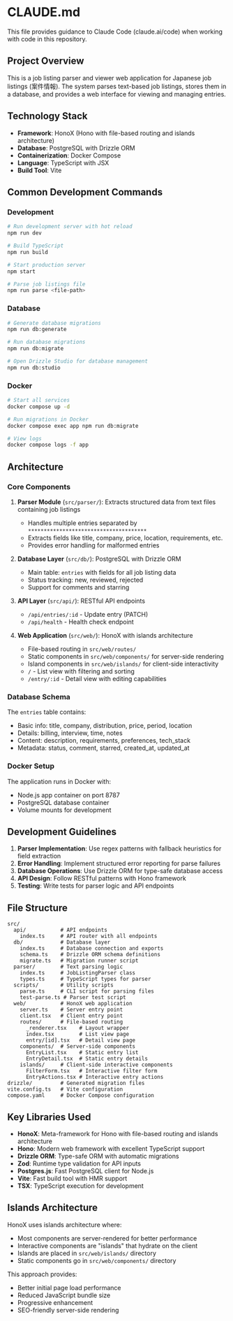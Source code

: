 # CLAUDE.md

This file provides guidance to Claude Code (claude.ai/code) when working with code in this repository.

## Project Overview

This is a job listing parser and viewer web application for Japanese job listings (案件情報). The system parses text-based job listings, stores them in a database, and provides a web interface for viewing and managing entries.

## Technology Stack

- **Framework**: HonoX (Hono with file-based routing and islands architecture)
- **Database**: PostgreSQL with Drizzle ORM
- **Containerization**: Docker Compose
- **Language**: TypeScript with JSX
- **Build Tool**: Vite

## Common Development Commands

### Development
```bash
# Run development server with hot reload
npm run dev

# Build TypeScript
npm run build

# Start production server
npm start

# Parse job listings file
npm run parse <file-path>
```

### Database
```bash
# Generate database migrations
npm run db:generate

# Run database migrations
npm run db:migrate

# Open Drizzle Studio for database management
npm run db:studio
```

### Docker
```bash
# Start all services
docker compose up -d

# Run migrations in Docker
docker compose exec app npm run db:migrate

# View logs
docker compose logs -f app
```

## Architecture

### Core Components

1. **Parser Module** (`src/parser/`): Extracts structured data from text files containing job listings
   - Handles multiple entries separated by `**************************************`
   - Extracts fields like title, company, price, location, requirements, etc.
   - Provides error handling for malformed entries

2. **Database Layer** (`src/db/`): PostgreSQL with Drizzle ORM
   - Main table: `entries` with fields for all job listing data
   - Status tracking: new, reviewed, rejected
   - Support for comments and starring

3. **API Layer** (`src/api/`): RESTful API endpoints
   - `/api/entries/:id` - Update entry (PATCH)
   - `/api/health` - Health check endpoint

4. **Web Application** (`src/web/`): HonoX with islands architecture
   - File-based routing in `src/web/routes/`
   - Static components in `src/web/components/` for server-side rendering
   - Island components in `src/web/islands/` for client-side interactivity
   - `/` - List view with filtering and sorting
   - `/entry/:id` - Detail view with editing capabilities

### Database Schema

The `entries` table contains:
- Basic info: title, company, distribution, price, period, location
- Details: billing, interview, time, notes
- Content: description, requirements, preferences, tech_stack
- Metadata: status, comment, starred, created_at, updated_at

### Docker Setup

The application runs in Docker with:
- Node.js app container on port 8787
- PostgreSQL database container
- Volume mounts for development

## Development Guidelines

1. **Parser Implementation**: Use regex patterns with fallback heuristics for field extraction
2. **Error Handling**: Implement structured error reporting for parse failures
3. **Database Operations**: Use Drizzle ORM for type-safe database access
4. **API Design**: Follow RESTful patterns with Hono framework
5. **Testing**: Write tests for parser logic and API endpoints

## File Structure

```
src/
  api/           # API endpoints
    index.ts     # API router with all endpoints
  db/            # Database layer
    index.ts     # Database connection and exports
    schema.ts    # Drizzle ORM schema definitions
    migrate.ts   # Migration runner script
  parser/        # Text parsing logic
    index.ts     # JobListingParser class
    types.ts     # TypeScript types for parser
  scripts/       # Utility scripts
    parse.ts     # CLI script for parsing files
    test-parse.ts # Parser test script
  web/           # HonoX web application
    server.ts    # Server entry point
    client.tsx   # Client entry point
    routes/      # File-based routing
      _renderer.tsx    # Layout wrapper
      index.tsx        # List view page
      entry/[id].tsx   # Detail view page
    components/  # Server-side components
      EntryList.tsx    # Static entry list
      EntryDetail.tsx  # Static entry details
    islands/     # Client-side interactive components
      FilterForm.tsx   # Interactive filter form
      EntryActions.tsx # Interactive entry actions
drizzle/         # Generated migration files
vite.config.ts   # Vite configuration
compose.yaml     # Docker Compose configuration
```

## Key Libraries Used

- **HonoX**: Meta-framework for Hono with file-based routing and islands architecture
- **Hono**: Modern web framework with excellent TypeScript support
- **Drizzle ORM**: Type-safe ORM with automatic migrations
- **Zod**: Runtime type validation for API inputs
- **Postgres.js**: Fast PostgreSQL client for Node.js
- **Vite**: Fast build tool with HMR support
- **TSX**: TypeScript execution for development

## Islands Architecture

HonoX uses islands architecture where:
- Most components are server-rendered for better performance
- Interactive components are "islands" that hydrate on the client
- Islands are placed in `src/web/islands/` directory
- Static components go in `src/web/components/` directory

This approach provides:
- Better initial page load performance
- Reduced JavaScript bundle size
- Progressive enhancement
- SEO-friendly server-side rendering